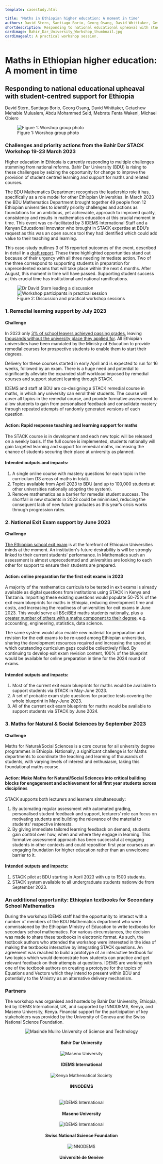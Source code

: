 ```yaml
---
template: casestudy.html

title: "Maths in Ethiopian higher education: A moment in time"
authors: David Stern, Santiago Borio, Georg Osang, David Whittaker, Getachew Mehabie Mulualem, Abdu Mohammed Seid, Mebratu Fenta Wakeni, Michael Obiero
shortdescription: Responding to national educational upheaval with student-centred support for Ethiopia.
cardimage: Bahir_Dar_University_Workshop_thumbnail.jpg
cardimagealt: A practical workshop session.
---
```


# Maths in Ethiopian higher education: A moment in time

## Responding to national educational upheaval with student-centred support for Ethiopia

David Stern, Santiago Borio, Georg Osang, David Whittaker, Getachew Mehabie Mulualem, Abdu Mohammed Seid, Mebratu Fenta Wakeni, Michael Obiero

<div class="float-none img-middle">
    <figure class="figure">
        <img class="figure-img img-fluid" src="../Images/bdu_workshop_group.jpg" alt="Figure 1: Worshop group photo">
        <figcaption class="figure-caption">Figure 1: Worshop group photo</figcaption>
    </figure>
</div>

### Challenges and priority actions from the Bahir Dar STACK Workshop 19-23 March 2023

Higher education in Ethiopia is currently responding to multiple challenges stemming from national reforms. Bahir Dar University (BDU) is rising to these challenges by seizing the opportunity for change to improve the provision of student centred learning and support for maths and related courses.

The BDU Mathematics Department recognises the leadership role it has, specifically as a role model for other Ethiopian Universities. In March 2023 the BDU Mathematics Department brought together 49 people from 12 Ethiopian universities to identify priority challenges and actions as foundations for an ambitious, yet achievable, approach to improved quality, consistency and results in mathematics education at this crucial moment in time. This event was co-facilitated  by 3 IDEMS International Staff and a Kenyan Educational Innovator who brought in STACK expertise at BDU’s request as this was an open source tool they had identified which could add value to their teaching and learning.

This case-study outlines 3 of 15 reported outcomes of the event, described in detail in a <a href="https://docs.google.com/document/d/19eZA1ndHAUGAdWQCtb5DfmKohOy3pATabZlovOeJQAU/edit?usp=sharing" target="_blank">draft report</a>. These three highlighted opportunities stand out because of their urgency with all three needing immediate action. Two of the three correspond to supporting students in preparation for unprecedented exams that will take place within the next 4 months. After August, this moment in time will have passed. Supporting student success at this crucial time has institutional and national ramifications.

<div class="float-none img-middle">
    <figure class="figure row">
        <img class="figure-img img-fluid col-6" src="../Images/bdu_workshop_session_1.jpg" alt="Dr David Stern leading a discussion">
        <img class="figure-img img-fluid col-6" src="../Images/bdu_workshop_session_2.jpg" alt="Workshop participants in practical session">
        <figcaption class="figure-caption col-12 text-center">Figure 2: Discussion and practical workshop sessions</figcaption>
    </figure>
</div>


### 1. Remedial learning support by July 2023

#### Challenge

In 2023 only <a href="https://www.thereporterethiopia.com/30474/" target="_blank">3% of school leavers achieved passing grades</a>, leaving <a  href="https://borkena.com/2023/01/29/ethiopias-education-disaster-revealed-in-university-entrance-exam/" target="_blank">thousands without the university place they applied for</a>. All Ethiopian universities have been mandated by the Ministry of Education to provide remedial courses for prospective students to enable them to start their degrees.

Delivery for these courses started in early April and is expected to run for 16 weeks, followed by an exam. There is a huge need and potential to significantly alleviate the expanded staff workload imposed by remedial courses and support student learning through STACK.

IDEMS and staff at BDU are co-designing a STACK remedial course in maths, in which any university can enrol their students. The course will cover all topics in the remedial course, and provide formative assessment to allow students to gain from personalised feedback and consolidate mastery through repeated attempts of randomly generated versions of each question.

#### Action: Rapid response teaching and learning support for maths

The STACK course is in development and each new topic will be released on a weekly basis. If the full course is implemented, students nationally will gain targeted learning and support for remedial maths, increasing the chance of students securing their place at university as planned.

#### Intended outputs and impacts:

1. A single online course with mastery questions for each topic in the curriculum (13 areas of maths in total).
2. Topics available from April 2023 to BDU (and up to 100,000 students at other universities nationally adopting the system).
3. Remove mathematics as a barrier for remedial student success. The shortfall in new students in 2023 could be minimised, reducing the consequent lack of new future graduates as this year’s crisis works through progression rates.

### 2. National Exit Exam support by June 2023

#### Challenge

<a  href="https://ethiopianmonitor.com/2022/12/09/university-exit-exam-set-for-june/" target="_blank">The Ethiopian school exit exam</a> is at the forefront of Ethiopian Universities minds at the moment. An institution's future desirability is will be strongly linked to their current students' performance. In Mathematics such an assessment is almost unprecedented and universities are looking to each other for support to ensure their students are prepared.

#### Action: online preparation for the first exit exams in 2023

A majority of the mathematics curricula to be tested in exit exams is already available as digital questions from institutions using STACK in Kenya and Tanzania. Importing these existing questions would populate 50-75% of the exit exam blueprints for maths in Ethiopia, reducing development time and costs, and increasing the readiness of universities for exit exams in June 2023. This would serve all BSc/BEd maths students nationally, plus a <a href="https://ethiopianstoday.com/2022/12/02/ministry-of-education-to-roll-out-college-exit-exam/" target="_blank">greater number of others with a maths component to their degree</a>, e.g. accounting, engineering, statistics, data science.

The same system would also enable new material for preparation and revision for the exit exams to be re-used among Ethiopian universities, sharing the development resources required and increasing the speed at which outstanding curriculum gaps could be collectively filled. By continuing to develop exit exam revision content, 100% of the blueprint would be available for online preparation in time for the 2024 round of exams.

#### Intended outputs and impacts:

1. Most of the current exit exam blueprints for maths would be available to support students via STACK in May-June 2023.
2. A set of probable exam style questions for practice tests covering the whole blueprint in May-June 2023.
3. All of the current exit exam blueprints for maths would be available to support students via STACK by June 2024.

### 3. Maths for Natural & Social Sciences by September 2023

#### Challenge

Maths for Natural/Social Sciences is a core course for all university degree programmes in Ethiopia.  Nationally, a significant challenge is for Maths departments to coordinate the teaching and learning of thousands of students, with varying levels of interest and enthusiasm, taking this foundational maths course.

#### Action: Make Maths for Natural/Social Sciences into critical building blocks for engagement and achievement for all first year students across disciplines

STACK supports both lecturers and learners simultaneously:

1. By automating regular assessment with automated grading, personalised student feedback and support, lecturers’ role can focus on motivating students and building the relevance of the material to students' respective interests. </li>
2. By giving immediate tailored learning feedback on demand, students gain control over how, when and where they engage in learning. This formative assessment approach has been successful at engaging students in other contexts and could reposition first year courses as an engaging foundation for higher education rather than an unwelcome barrier to it.

#### Intended outputs and impacts:

1. STACK pilot at BDU starting in April 2023 with up to 1500 students.
2. STACK system available to all undergraduate students nationwide from September 2023.

### An additional opportunity: Ethiopian textbooks for Secondary School Mathematics

During the workshop IDEMS staff had the opportunity to interact with a number of members of the BDU Mathematics department who were commissioned by the Ethiopian Ministry of Education to write textbooks for secondary school mathematics. For various circumstances, the decision was made to share these textbooks in electronic format. As such, the textbook authors who attended the workshop were interested in the idea of making the textbooks interactive by integrating STACK questions. An agreement was reached to build a prototype of an interactive textbook for two topics which would demonstrate how students can practice and get relevant feedback on their attempts at questions. IDEMS are working with one of the textbook authors on creating a prototype for the topics of Equations and Vectors which they intend to present within BDU and potentially to the Ministry as an alternative delivery mechanism.

### Partners

The workshop was organised and hosteds by Bahir Dar University, Ethiopia, led by IDEMS International, UK, and supported by INNODEMS, Kenya, and Maseno University, Kenya. Financial support for the participation of key stakeholders was provided by the University of Geneva and the Swiss National Science Foundation.

<div class="container">
   <div class="row">
      <div class="col-md-4">
         <center><img class="img-logo-large" src="../../../img/bdu-logo.jpg" alt="Masinde Muliro University of Science and Technology" /><br>
         <h4>Bahir Dar University</h4></center>
      </div>
      <div class="col-md-4">
         <center><img class="img-logo-large" src="../../../img/idems-logo.png" alt="Maseno University" /><br>
         <h4>IDEMS International</h4></center>
      </div>
      <div class="col-md-4">
         <center><img class="img-logo-large" src="../../../img/innodems-logo.jpg" alt="Kenya Mathematical Society" /><br>
         <h4>INNODEMS</h4></center>
      </div>
   </div>
   <br>
   <div class="row">
      <div class="col-md-4">
         <center><img class="img-logo-large" src="../../../img/maseno-logo.png" alt="IDEMS International" /><br>
         <h4>Maseno University</h4></center>
      </div>
      <div class="col-md-4">
         <center><img class="img-logo-large" src="../../../img/fsn-logo.gif" alt="IDEMS International" /><br>
         <h4>Swiss National Science Foundation</h4></center>
      </div>
      <div class="col-md-4">
         <center><img class="img-logo-large" src="../../../img/geneva-university-logo.png" alt="INNODEMS" /><br>
         <h4>Université de Genève</h4></center>
      </div>
   </div>
</div>